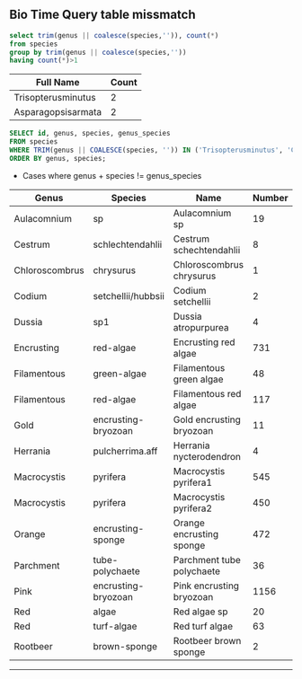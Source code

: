 ## Bio Time Query table missmatch

```sql
select trim(genus || coalesce(species,'')), count(*)
from species 
group by trim(genus || coalesce(species,''))
having count(*)>1
```

| Full Name          | Count |
|--------------------|-------|
| Trisopterusminutus | 2     |
| Asparagopsisarmata | 2     |


```sql
SELECT id, genus, species, genus_species
FROM species
WHERE TRIM(genus || COALESCE(species, '')) IN ('Trisopterusminutus', 'Chloroscombruschrysurus', 'Aulacomniumsp', 'Macrocystispyrifera', 'Asparagopsisarmata')
ORDER BY genus, species;
```

- Cases where genus + species != genus_species

| Genus           | Species               | Name                           | Number |
|-----------------|-----------------------|--------------------------------|--------|
| Aulacomnium     | sp                    | Aulacomnium sp                 | 19     |
| Cestrum         | schlechtendahlii      | Cestrum schechtendahlii        | 8      |
| Chloroscombrus  | chrysurus             | Chloroscombrus chrysurus       | 1      |
| Codium          | setchellii/hubbsii    | Codium setchellii              | 2      |
| Dussia          | sp1                   | Dussia atropurpurea            | 4      |
| Encrusting      | red-algae             | Encrusting red algae           | 731    |
| Filamentous     | green-algae           | Filamentous green algae        | 48     |
| Filamentous     | red-algae             | Filamentous red algae          | 117    |
| Gold            | encrusting-bryozoan   | Gold encrusting bryozoan       | 11     |
| Herrania        | pulcherrima.aff       | Herrania nycterodendron        | 4      |
| Macrocystis     | pyrifera              | Macrocystis pyrifera1          | 545    |
| Macrocystis     | pyrifera              | Macrocystis pyrifera2          | 450    |
| Orange          | encrusting-sponge     | Orange encrusting sponge       | 472    |
| Parchment       | tube-polychaete       | Parchment tube polychaete      | 36     |
| Pink            | encrusting-bryozoan   | Pink encrusting bryozoan       | 1156   |
| Red             | algae                 | Red algae sp                   | 20     |
| Red             | turf-algae            | Red turf algae                 | 63     |
| Rootbeer        | brown-sponge          | Rootbeer brown sponge          | 2      |


---